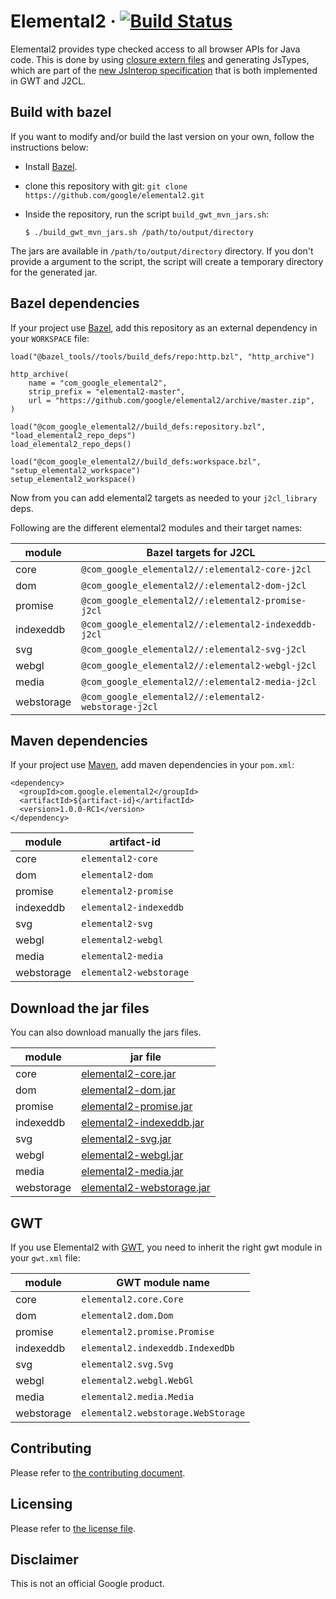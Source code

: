 # Elemental2 &middot; [![Build Status](https://secure.travis-ci.org/google/elemental2.png?branch=master)](http://travis-ci.org/google/elemental2)

Elemental2 provides type checked access to all browser APIs for Java code. This
is done by using [closure extern files](https://github.com/google/closure-compiler/tree/master/externs)
and generating JsTypes, which are part of the [new JsInterop specification](https://goo.gl/agme3T)
that is both implemented in GWT and J2CL.

Build with bazel
-----------------
If you want to modify and/or build the last version on your own, follow the instructions below:

- Install [Bazel](https://bazel.build/versions/master/docs/install.html).
- clone this repository with git: `git clone https://github.com/google/elemental2.git`
- Inside the repository, run the script `build_gwt_mvn_jars.sh`:

      $ ./build_gwt_mvn_jars.sh /path/to/output/directory

The jars are available in `/path/to/output/directory` directory. If you don't
provide a argument to the script, the script will create a temporary directory
for the generated jar.

Bazel dependencies
------------------
If your project use [Bazel](https://bazel.build), add this repository as an
external dependency in your `WORKSPACE` file:

```
load("@bazel_tools//tools/build_defs/repo:http.bzl", "http_archive")

http_archive(
    name = "com_google_elemental2",
    strip_prefix = "elemental2-master",
    url = "https://github.com/google/elemental2/archive/master.zip",
)

load("@com_google_elemental2//build_defs:repository.bzl", "load_elemental2_repo_deps")
load_elemental2_repo_deps()

load("@com_google_elemental2//build_defs:workspace.bzl", "setup_elemental2_workspace")
setup_elemental2_workspace()
```

Now from you can add elemental2 targets as needed to your `j2cl_library` deps.

Following are the different elemental2 modules and their target names:

 module     | Bazel targets for J2CL
 -----------| -----------------------
 core       | `@com_google_elemental2//:elemental2-core-j2cl`
 dom        | `@com_google_elemental2//:elemental2-dom-j2cl`
 promise    | `@com_google_elemental2//:elemental2-promise-j2cl`
 indexeddb  | `@com_google_elemental2//:elemental2-indexeddb-j2cl`
 svg        | `@com_google_elemental2//:elemental2-svg-j2cl`
 webgl      | `@com_google_elemental2//:elemental2-webgl-j2cl`
 media      | `@com_google_elemental2//:elemental2-media-j2cl`
 webstorage | `@com_google_elemental2//:elemental2-webstorage-j2cl`

Maven dependencies
------------------
If your project use [Maven](https://maven.apache.org), add maven dependencies in your `pom.xml`:

    <dependency>
      <groupId>com.google.elemental2</groupId>
      <artifactId>${artifact-id}</artifactId>
      <version>1.0.0-RC1</version>
    </dependency>


 module | artifact-id
 ------ | -----------
 core | `elemental2-core`
 dom | `elemental2-dom`
 promise | `elemental2-promise`
 indexeddb | `elemental2-indexeddb`
 svg | `elemental2-svg`
 webgl | `elemental2-webgl`
 media | `elemental2-media`
 webstorage | `elemental2-webstorage`

Download the jar files
----------------------
You can also download manually the jars files.

 module | jar file
 ------ | --------
 core | [elemental2-core.jar](https://oss.sonatype.org/content/repositories/releases/com/google/elemental2/elemental2-core/1.0.0-RC1/elemental2-core-1.0.0-RC1.jar)
 dom | [elemental2-dom.jar](https://oss.sonatype.org/content/repositories/releases/com/google/elemental2/elemental2-dom/1.0.0-RC1/elemental2-dom-1.0.0-RC1.jar)
 promise | [elemental2-promise.jar](https://oss.sonatype.org/content/repositories/releases/com/google/elemental2/elemental2-promise/1.0.0-RC1/elemental2-promise-1.0.0-RC1.jar)
 indexeddb | [elemental2-indexeddb.jar](https://oss.sonatype.org/content/repositories/releases/com/google/elemental2/elemental2-indexeddb/1.0.0-RC1/elemental2-indexeddb-1.0.0-RC1.jar)
 svg | [elemental2-svg.jar](https://oss.sonatype.org/content/repositories/releases/com/google/elemental2/elemental2-svg/1.0.0-RC1/elemental2-svg-1.0.0-RC1.jar)
 webgl | [elemental2-webgl.jar](https://oss.sonatype.org/content/repositories/releases/com/google/elemental2/elemental2-webgl/1.0.0-RC1/elemental2-webgl-1.0.0-RC1.jar)
 media | [elemental2-media.jar](https://oss.sonatype.org/content/repositories/releases/com/google/elemental2/elemental2-media/1.0.0-RC1/elemental2-media-1.0.0-RC1.jar)
 webstorage | [elemental2-webstorage.jar](https://oss.sonatype.org/content/repositories/releases/com/google/elemental2/elemental2-webstorage/1.0.0-RC1/elemental2-webstorage-1.0.0-RC1.jar)

GWT
---
If you use Elemental2 with [GWT](http://www.gwtproject.org/), you need to inherit the right gwt module in your `gwt.xml` file:

 module | GWT module name
 ------ | ---------------
 core | `elemental2.core.Core`
 dom | `elemental2.dom.Dom`
 promise | `elemental2.promise.Promise`
 indexeddb | `elemental2.indexeddb.IndexedDb`
 svg | `elemental2.svg.Svg`
 webgl | `elemental2.webgl.WebGl`
 media | `elemental2.media.Media`
 webstorage | `elemental2.webstorage.WebStorage`

Contributing
------------
Please refer to [the contributing document](CONTRIBUTING.md).

Licensing
---------
Please refer to [the license file](LICENSE).

Disclaimer
----------
This is not an official Google product.
